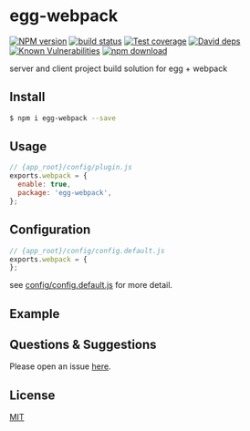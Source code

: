 # egg-webpack

[![NPM version][npm-image]][npm-url]
[![build status][travis-image]][travis-url]
[![Test coverage][codecov-image]][codecov-url]
[![David deps][david-image]][david-url]
[![Known Vulnerabilities][snyk-image]][snyk-url]
[![npm download][download-image]][download-url]

[npm-image]: https://img.shields.io/npm/v/egg-webpack.svg?style=flat-square
[npm-url]: https://npmjs.org/package/egg-webpack
[travis-image]: https://img.shields.io/travis/eggjs/egg-webpack.svg?style=flat-square
[travis-url]: https://travis-ci.org/eggjs/egg-webpack
[codecov-image]: https://img.shields.io/codecov/c/github/eggjs/egg-webpack.svg?style=flat-square
[codecov-url]: https://codecov.io/github/eggjs/egg-webpack?branch=master
[david-image]: https://img.shields.io/david/eggjs/egg-webpack.svg?style=flat-square
[david-url]: https://david-dm.org/eggjs/egg-webpack
[snyk-image]: https://snyk.io/test/npm/egg-webpack/badge.svg?style=flat-square
[snyk-url]: https://snyk.io/test/npm/egg-webpack
[download-image]: https://img.shields.io/npm/dm/egg-webpack.svg?style=flat-square
[download-url]: https://npmjs.org/package/egg-webpack

server and client project build solution for egg + webpack

## Install

```bash
$ npm i egg-webpack --save
```

## Usage

```js
// {app_root}/config/plugin.js
exports.webpack = {
  enable: true,
  package: 'egg-webpack',
};
```

## Configuration

```js
// {app_root}/config/config.default.js
exports.webpack = {
};
```

see [config/config.default.js](config/config.default.js) for more detail.

## Example

<!-- example here -->

## Questions & Suggestions

Please open an issue [here](https://github.com/eggjs/egg/issues).

## License

[MIT](LICENSE)
